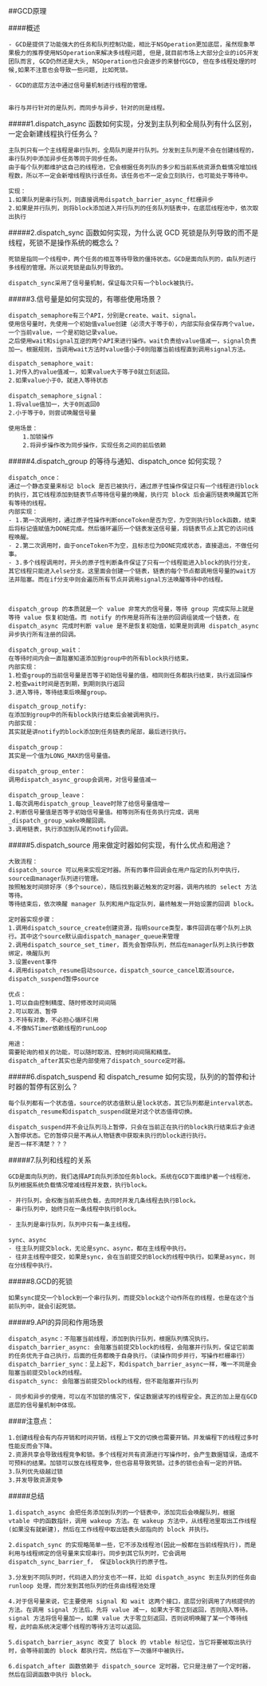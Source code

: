 ##GCD原理

####概述

    - GCD是提供了功能强大的任务和队列控制功能，相比于NSOperation更加底层，虽然现象苹果极力的推荐使用NSOperation来解决多线程问题, 但是,就目前市场上大部分企业的iOS开发团队而言, GCD仍然还是大头, NSOperation也只会逐步的来替代GCD, 但在多线程处理的时候,如果不注意也会导致一些问题, 比如死锁。

    - GCD的底层方法中通过信号量机制进行线程的管理。


    串行与并行针对的是队列，而同步与异步，针对的则是线程。

#####1.dispatch_async 函数如何实现，分发到主队列和全局队列有什么区别，一定会新建线程执行任务么？

	主队列只有一个主线程是串行队列，全局队列是并行队列。分发到主队列是不会在创建线程的，串行队列中添加异步任务等同于同步任务。
	由于每个队列都维护这自己的线程池，它会根据任务列队的多少和当前系统资源负载情况增加线程数，所以不一定会新增线程执行该任务。该任务也不一定会立刻执行，也可能处于等待中。
	
	实现：
	1.如果队列是串行队列，则直接调用dispatch_barrier_async_f栏栅异步
	2.如果是并行队列，则将block添加进入并行队列的任务队列链表中，在底层线程池中，依次取出执行


#####2.dispatch_sync 函数如何实现，为什么说 GCD 死锁是队列导致的而不是线程，死锁不是操作系统的概念么？

	死锁是指同一个线程中，两个任务的相互等待导致的僵持状态。GCD是面向队列的，由队列进行多线程的管理。所以说死锁是由队列导致的。
	
	dispatch_sync采用了信号量机制，保证每次只有一个block被执行。


#####3.信号量是如何实现的，有哪些使用场景？

	dispatch_semaphore有三个API，分别是create、wait、signal。
	使用信号量时，先使用一个初始值value创建（必须大于等于0），内部实际会保存两个value，一个当前value，一个是初始记录value。
	之后使用wait和signal互逆的两个API来进行操作。wait负责给value值减一，signal负责加一。根据规则，当调用wait方法时value值小于0则阻塞当前线程直到调用signal方法。
	
	dispatch_semaphore_wait:
	1.对传入的value值减一，如果value大于等于0就立刻返回。
	2.如果value小于0，就进入等待状态
	
	dispatch_semaphore_signal：
	1.将value值加一，大于0则返回0
	2.小于等于0，则尝试唤醒信号量
	
	使用场景：
		1.加锁操作
		2.将异步操作改为同步操作，实现任务之间的前后依赖
		

#####4.dispatch_group 的等待与通知、dispatch_once 如何实现？

    dispatch_once：
    通过一个静态变量来标记 block 是否已被执行，通过原子性操作保证只有一个线程进行block的执行，其它线程添加到链表节点等待信号量的唤醒，执行完 block 后会遍历链表唤醒其它所有等待的线程。
    内部实现：
    - 1.第一次调用时，通过原子性操作判断onceToken是否为空，为空则执行block函数，结束后将标记值赋值为DONE完成。然后循环遍历一个链表发送信号量，将链表节点上其它的访问线程唤醒。
    - 2.第二次调用时，由于onceToken不为空，且标志位为DONE完成状态，直接退出，不做任何事。
    - 3.多个线程调用时，开头的原子性判断条件保证了只有一个线程能进入block的执行分支，其它线程只能进入else分支。这里面会创建一个链表，链表的每个节点都调用信号量的wait方法并阻塞。而在if分支中则会遍历所有节点并调用signal方法唤醒等待中的线程。
    
    
    
	dispatch_group 的本质就是一个 value 非常大的信号量，等待 group 完成实际上就是等待 value 恢复初始值。而 notify 的作用是将所有注册的回调组装成一个链表，在 dispatch_async 完成时判断 value 是不是恢复初始值，如果是则调用 dispatch_async 异步执行所有注册的回调。
	
	dispatch_group_wait：
	在等待时间内会一直阻塞知道添加到group中的所有block执行结束。
	内部实现：
	1.检查group的当前信号量是否等于初始信号量的值，相同则任务都执行结束，执行返回操作
	2.检查wait时间是否到期，到期则执行返回
	3.进入等待，等待结束后唤醒group。
	
	dispatch_group_notify:
	在添加到group中的所有block执行结束后会被调用执行。
	内部实现：
	其实就是讲notify的block添加到任务链表的尾部，最后进行执行。
	
	dispatch_group：
	其实是一个值为LONG_MAX的信号量值。
	
	dispatch_group_enter：
	调用dispatch_async_group会调用，对信号量值减一
	
	dispatch_group_leave：
	1.每次调用dispatch_group_leave时除了给信号量值增一
	2.判断信号量值是否等于初始信号量值。相等则所有任务执行完成，调用_dispatch_group_wake唤醒回调。
	3.调用链表，执行添加到队尾的notify回调。
	
#####5.dispatch_source 用来做定时器如何实现，有什么优点和用途？

	大致流程：
	dispatch_source 可以用来实现定时器。所有的事件回调会在用户指定的队列中执行，source由manager队列进行管理。
	按照触发时间排好序（多个source），随后找到最近触发的定时器，调用内核的 select 方法等待。
	等待结束后，依次唤醒 manager 队列和用户指定队列，最终触发一开始设置的回调 block。

	定时器实现步骤：
	1.调用dispatch_source_create创建资源，指明source类型，事件回调在哪个队列上执行。其中这个source默认由dispatch_manager_queue来管理
	2.调用dispatch_source_set_timer，首先会暂停队列，然后在manager队列上执行参数绑定，唤醒队列
	3.设置event事件
	4.调用dispatch_resume启动source，dispatch_source_cancel取消source，dispatch_suspend暂停source
	
	优点：
	1.可以自由控制精度、随时修改时间间隔
	2.可以取消、暂停
	3.不持有对象，不必担心循环引用
	4.不像NSTimer依赖线程的runLoop
	
	用途：
	需要轮询的相关的功能，可以随时取消、控制时间间隔和精度。
	dispatch_after其实也是内部使用了dispatch_source定时器。

#####6.dispatch_suspend 和 dispatch_resume 如何实现，队列的的暂停和计时器的暂停有区别么？

	每个队列都有一个状态值，source的状态值默认是lock状态，其它队列都是interval状态。dispatch_resume和dispatch_suspend就是对这个状态值得切换。
	
	dispatch_suspend并不会让队列马上暂停，只会在当前正在执行的block执行结束后才会进入暂停状态。它的暂停只是不再从人物链表中获取未执行的block进行执行。
	是否一样不清楚？？？

#####7.队列和线程的关系

	GCD是面向队列的，我们选择API向队列添加任务block。系统在GCD下面维护着一个线程池，队列根据系统负载情况增减线程并发数，执行block。

	- 并行队列，会权衡当前系统负载，去同时并发几条线程去执行Block。
	- 串行队列中，始终只在一条线程中执行Block。

	- 主队列是串行队列，队列中只有一条主线程。

	sync、async
	- 往主队列提交block，无论是sync、async，都在主线程中执行。
	- 往非主线程中提交，如果是sync，会在当前提交的Block的线程中执行。如果是async，则在分线程中执行。

#####8.GCD的死锁

	如果sync提交一个block到一个串行队列，而提交block这个动作所在的线程，也是在这个当前队列中，就会引起死锁。

#####9.API的异同和作用场景

	dispatch_async：不阻塞当前线程，添加到执行队列，根据队列情况执行。
	dispatch_barrier_async: 会阻塞当前提交block的线程，会阻塞并行队列，保证它前面的任务优先于自己执行，后面的任务都晚于自身执行。（读操作同步并行，写操作栏栅串行）
	dispatch_barrier_sync：呈上起下，和dispatch_barrier_async一样，唯一不同是会阻塞当前提交block的线程。
	dispatch_sync: 会阻塞当前提交block的线程，但不能阻塞并行队列

	- 同步和异步的使用，可以在不加锁的情况下，保证数据读写的线程安全。真正的加上是在GCD底层的信号量机制中体现。

####注意点：

    1.创建线程会有内存开销和时间开销，线程上下文的切换也需要开销。并发编程下的线程过多时性能反而会下降。
    2.资源共享会导致线程竞争和锁。多个线程对共有资源进行写操作时，会产生数据错误，造成不可预料的结果。加锁可以放在线程竞争，但也容易导致死锁。过多的锁也会有一定的开销。
    3.队列优先级越过锁
    3.并发导致资源竞争
    
#####总结

	1.dispatch_async 会把任务添加到队列的一个链表中，添加完后会唤醒队列，根据 vtable 中的函数指针，调用 wakeup 方法。在 wakeup 方法中，从线程池里取出工作线程(如果没有就新建)，然后在工作线程中取出链表头部指向的 block 并执行。

	2.dispatch_sync 的实现略简单一些，它不涉及线程池(因此一般都在当前线程执行)，而是利用与线程绑定的信号量来实现串行。同步到其它队列时，它会调用dispatch_sync_barrier_f， 保证block执行的原子性。

	3.分发到不同队列时，代码进入的分支也不一样，比如 dispatch_async 到主队列的任务由 runloop 处理，而分发到其他队列的任务由线程池处理

	4.对于信号量来说，它主要使用 signal 和 wait 这两个接口，底层分别调用了内核提供的方法。在调用 signal 方法后，先将 value 减一，如果大于零立刻返回，否则陷入等待。signal 方法将信号量加一，如果 value 大于零立刻返回，否则说明唤醒了某一个等待线程，此时由系统决定哪个线程的等待方法可以返回。

	5.dispatch_barrier_async 改变了 block 的 vtable 标记位，当它将要被取出执行时，会等待前面的 block 都执行完，然后在下一次循环中被执行。

	6.dispatch_after 函数依赖于 dispatch_source 定时器，它只是注册了一个定时器，然后在回调函数中执行 block。
